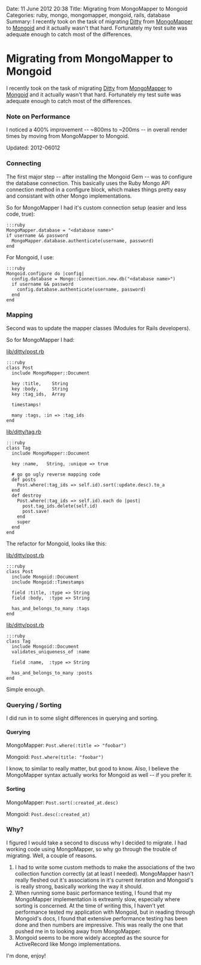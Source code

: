 Date: 11 June 2012 20:38
Title: Migrating from MongoMapper to Mongoid
Categories: ruby, mongo, mongomapper, mongoid, rails, database
Summary: I recently took on the task of migrating [Ditty](http://ditty.mervine.net/) from [MongoMapper](http://mongomapper.com/) to [Mongoid](http://mongoid.org/) and it actually wasn't that hard. Fortunately my test suite was adequate enough to catch most of the differences.

# Migrating from MongoMapper to Mongoid

I recently took on the task of migrating [Ditty](http://ditty.mervine.net/) from [MongoMapper](http://mongomapper.com/) to [Mongoid](http://mongoid.org/) and it actually wasn't that hard. Fortunately my test suite was adequate enough to catch most of the differences.

### Note on Performance

I noticed a 400% improvement -- ~800ms to ~200ms -- in overall render times by moving from MongoMapper to Mongoid.

Updated: 2012-06012

### Connecting

The first major step -- after installing the Mongoid Gem -- was to configure the database connection. This basically uses the Ruby Mongo API connection method in a configure block, which makes things pretty easy and consistant with other Mongo implementations.

So for MongoMapper I had it's custom connection setup (easier and less code, true):

    :::ruby
    MongoMapper.database = "<database name>"
    if username && password
      MongoMapper.database.authenticate(username, password)
    end

For Mongoid, I use:

    :::ruby
    Mongoid.configure do |config|
      config.database = Mongo::Connection.new.db("<database name>")
      if username && password
        config.database.authenticate(username, password)
      end
    end


### Mapping

Second was to update the mapper classes (Modules for Rails developers).

So for MongoMapper I had:

[lib/ditty/post.rb](https://github.com/jmervine/ditty/blob/release_0_0_7/lib/ditty/post.rb)

    :::ruby
    class Post
      include MongoMapper::Document

      key :title,    String
      key :body,     String
      key :tag_ids,  Array

      timestamps!

      many :tags, :in => :tag_ids
    end

[lib/ditty/tag.rb](https://github.com/jmervine/ditty/blob/release_0_0_7/lib/ditty/tag.rb)

    :::ruby
    class Tag
      include MongoMapper::Document

      key :name,   String, :unique => true

      # go go ugly reverse mapping code
      def posts
        Post.where(:tag_ids => self.id).sort(:update.desc).to_a
      end
      def destroy
        Post.where(:tag_ids => self.id).each do |post|
          post.tag_ids.delete(self.id)
          post.save!
        end
        super
      end
    end

The refactor for Mongoid, looks like this:

[lib/ditty/post.rb](https://github.com/jmervine/ditty/blob/feature/refactor/lib/ditty/tag.rb)

    :::ruby
    class Post
      include Mongoid::Document
      include Mongoid::Timestamps

      field :title, :type => String
      field :body,  :type => String

      has_and_belongs_to_many :tags
    end

[lib/ditty/post.rb](https://github.com/jmervine/ditty/blob/feature/refactor/lib/ditty/post.rb)

    :::ruby
    class Tag
      include Mongoid::Document
      validates_uniqueness_of :name

      field :name,  :type => String

      has_and_belongs_to_many :posts
    end

Simple enough.


### Querying / Sorting

I did run in to some slight differences in querying and sorting.

#### Querying

MongoMapper: `Post.where(:title => "foobar")`

Mongoid: `Post.where(title: "foobar")`

I know, to similar to really matter, but good to know. Also, I believe the MongoMapper syntax actually works for Mongoid as well -- if you prefer it.

#### Sorting

MongoMapper: `Post.sort(:created_at.desc)`

Mongoid: `Post.desc(:created_at)`

### Why?

I figured I would take a second to discuss why I decided to migrate. I had working code using MongoMapper, so why go through the trouble of migrating. Well, a couple of reasons.

1. I had to write some custom methods to make the associations of the two collection function correctly (at at least I needed). MongoMapper hasn't really fleshed out it's associations in it's current iteration and Mongoid's is really strong, basically working the way it should.
1. When running some basic performance testing, I found that my MongoMapper implementation is extreamly slow, especially where sorting is concerned. At the time of writing this, I haven't yet performance tested my application with Mongoid, but in reading through Mongoid's docs, I found that extensive performance testing has been done and then numbers are impressive. This was really the one that pushed me in to looking away from MongoMapper.
1. Mongoid seems to be more widely accepted as the source for ActiveRecord like Mongo implementations.


I'm done, enjoy!
